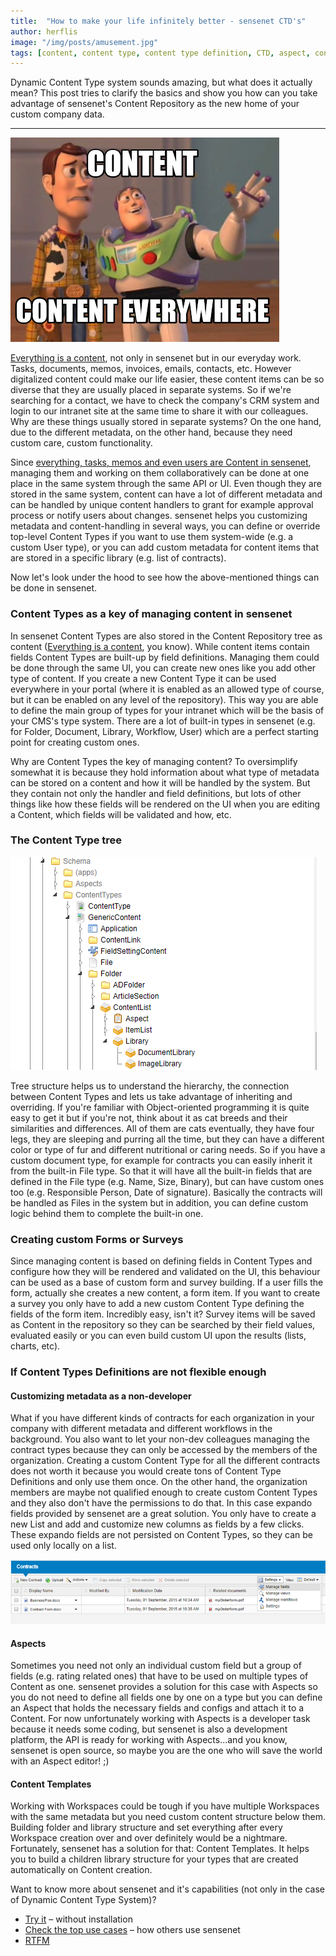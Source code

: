 ```yaml
---
title:  "How to make your life infinitely better - sensenet CTD's"
author: herflis
image: "/img/posts/amusement.jpg"
tags: [content, content type, content type definition, CTD, aspect, content list, expando fields, document management]
---
```


Dynamic Content Type system sounds amazing, but what does it actually mean? This post tries to clarify the basics and show you how can you take advantage of sensenet's Content Repository as the new home of your custom company data.

---

![Content, content everywhere](/img/posts/content-everywhere.jpg "Content, content everywhere")

[Everything is a content](/blog/2017/07/12/everything-is-a-content), not only in sensenet but in our everyday work. Tasks, documents, memos, invoices, emails, contacts, etc. However digitalized content could make our life easier, these content items can be so diverse that they are usually placed in separate systems. So if we're searching for a contact, we have to check the company's CRM system and login to our intranet site at the same time to share it with our colleagues. Why are these things usually stored in separate systems? On the one hand, due to the different metadata, on the other hand, because they need custom care, custom functionality. 

Since [everything, tasks, memos and even users are Content in sensenet](/blog/2017/07/12/everything-is-a-content), managing them and working on them collaboratively can be done at one place in the same system through the same API or UI. Even though they are stored in the same system, content can have a lot of different metadata and can be handled by unique content handlers to grant for example approval process or notify users about changes. sensenet helps you customizing metadata and content-handling in several ways, you can define or override top-level Content Types if you want to use them system-wide (e.g. a custom User type), or you can add custom metadata for content items that are stored in a specific library (e.g. list of contracts).

Now let's look under the hood to see how the above-mentioned things can be done in sensenet.

### Content Types as a key of managing content in sensenet

In sensenet Content Types are also stored in the Content Repository tree as content ([Everything is a content](/blog/2017/07/12/everything-is-a-content), you know). While content items contain fields Content Types are built-up by field definitions. Managing them could be done through the same UI, you can create new ones like you add other type of content. If you create a new Content Type it can be used everywhere in your portal (where it is enabled as an allowed type of course, but it can be enabled on any level of the repository). This way you are able to define the main group of types for your intranet which will be the basis of your CMS's type system. There are a lot of built-in types in sensenet (e.g. for Folder, Document, Library, Workflow, User) which are a perfect starting point for creating custom ones.

Why are Content Types the key of managing content? To oversimplify somewhat it is because they hold information about what type of metadata can be stored on a content and how it will be handled by the system. But they contain not only the handler and field definitions, but lots of other things like how these fields will be rendered on the UI when you are editing a Content, which fields will be validated and how, etc.

### The Content Type tree

![Content Type Tree](/img/posts/content-type-tree.png "Content Type Tree")

Tree structure helps us to understand the hierarchy, the connection between Content Types and lets us take advantage of inheriting and overriding. If you're familiar with Object-oriented programming it is quite easy to get it but if you're not, think about it as cat breeds and their similarities and differences. All of them are cats eventually, they have four legs, they are sleeping and purring all the time, but they can have a different color or type of fur and different nutritional or caring needs. So if you have a custom document type, for example for contracts you can easily inherit it from the built-in File type. So that it will have all the built-in fields that are defined in the File type (e.g. Name, Size, Binary), but can have custom ones too (e.g. Responsible Person, Date of signature). Basically the contracts will be handled as Files in the system but in addition, you can define custom logic behind them to complete the built-in one.

### Creating custom Forms or Surveys

Since managing content is based on defining fields in Content Types and configure how they will be rendered and validated on the UI, this behaviour can be used as a base of custom form and survey building. If a user fills the form, actually she creates a new content, a form item. If you want to create a survey you only have to add a new custom Content Type defining the fields of the form item. Incredibly easy, isn't it? Survey items will be saved as Content in the repository so they can be searched by their field values, evaluated easily or you can even build custom UI upon the results (lists, charts, etc).

### If Content Types Definitions are not flexible enough

#### Customizing metadata as a non-developer

What if you have different kinds of contracts for each organization in your company with different metadata and different workflows in the background. You also want to let your non-dev colleagues managing the contract types because they can only be accessed by the members of the organization. Creating a custom Content Type for all the different contracts does not worth it because you would create tons of Content Type Definitions and only use them once. On the other hand, the organization members are maybe not qualified enough to create custom Content Types and they also don't have the permissions to do that. In this case expando fields provided by sensenet are a great solution. You only have to create a new List and add and customize new columns as fields by a few clicks. These expando fields are not persisted on Content Types, so they can be used only locally on a list.

![Expando fields](/img/posts/expando-fields.png "Expando fields")

#### Aspects

Sometimes you need not only an individual custom field but a group of fields (e.g. rating related ones) that have to be used on multiple types of Content as one. sensenet provides a solution for this case with Aspects so you do not need to define all fields one by one on a type but you can define an Aspect that holds the necessary fields and configs and attach it to a Content. For now unfortunately working with Aspects is a developer task because it needs some coding, but sensenet is also a development platform, the API is ready for working with Aspects...and you know, sensenet is open source, so maybe you are the one who will save the world with an Aspect editor! ;)

#### Content Templates

Working with Workspaces could be tough if you have multiple Workspaces with the same metadata but you need custom content structure below them. Building folder and library structure and set everything after every Workspace creation over and over definitely would be a nightmare. Fortunately, sensenet has a solution for that: Content Templates. It helps you to build a children library structure for your types that are created automatically on Content creation.

Want to know more about sensenet and it's capabilities (not only in the case of Dynamic Content Type System)?

- [Try it](https://www.sensenet.com/try-it) – without installation
- [Check the top use cases](https://www.sensenet.com/for-customers/use-cases) – how others use sensenet
- [RTFM](/docs)
